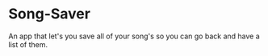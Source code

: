 # Song-Saver
An app that let's you save all of your song's so you can go back and have a list of them.
